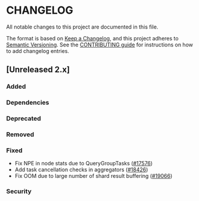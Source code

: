 # CHANGELOG
All notable changes to this project are documented in this file.

The format is based on [Keep a Changelog](https://keepachangelog.com/en/1.0.0/), and this project adheres to [Semantic Versioning](https://semver.org/spec/v2.0.0.html). See the [CONTRIBUTING guide](./CONTRIBUTING.md#Changelog) for instructions on how to add changelog entries.

## [Unreleased 2.x]
### Added

### Dependencies

### Deprecated

### Removed

### Fixed
- Fix NPE in node stats due to QueryGroupTasks ([#17576](https://github.com/opensearch-project/OpenSearch/pull/17576))
- Add task cancellation checks in aggregators ([#18426](https://github.com/opensearch-project/OpenSearch/pull/18426))
- Fix OOM due to large number of shard result buffering ([#19066](https://github.com/opensearch-project/OpenSearch/pull/19066))

### Security

[Unreleased 2.19.x]: https://github.com/opensearch-project/OpenSearch/compare/fd9a9d90df25bea1af2c6a85039692e815b894f5...2.19
